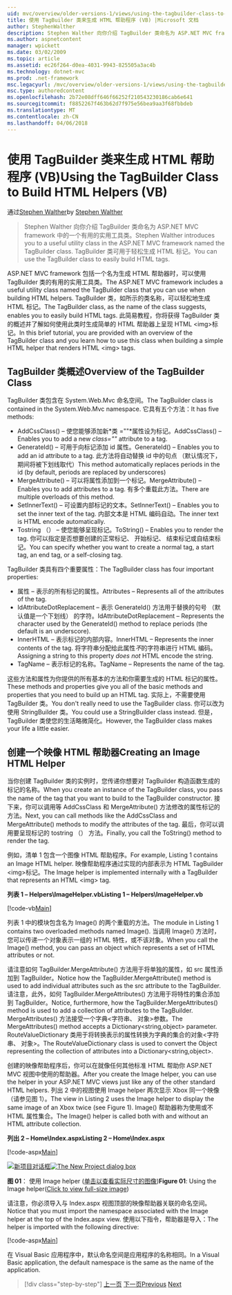 ```yaml
---
uid: mvc/overview/older-versions-1/views/using-the-tagbuilder-class-to-build-html-helpers-vb
title: 使用 TagBuilder 类来生成 HTML 帮助程序 (VB) |Microsoft 文档
author: StephenWalther
description: Stephen Walther 向你介绍 TagBuilder 类命名为 ASP.NET MVC framework 中的一个有用的实用工具类。 你可以轻松地使用 TagBuilder 类...
ms.author: aspnetcontent
manager: wpickett
ms.date: 03/02/2009
ms.topic: article
ms.assetid: ec26f264-d0ea-4031-9943-825505a3ac4b
ms.technology: dotnet-mvc
ms.prod: .net-framework
msc.legacyurl: /mvc/overview/older-versions-1/views/using-the-tagbuilder-class-to-build-html-helpers-vb
msc.type: authoredcontent
ms.openlocfilehash: 2b72e08dff646f66252f210543230186cab6e641
ms.sourcegitcommit: f8852267f463b62d7f975e56bea9aa3f68fbbdeb
ms.translationtype: MT
ms.contentlocale: zh-CN
ms.lasthandoff: 04/06/2018
---
```

<a name="using-the-tagbuilder-class-to-build-html-helpers-vb"></a><span data-ttu-id="c4007-104">使用 TagBuilder 类来生成 HTML 帮助程序 (VB)</span><span class="sxs-lookup"><span data-stu-id="c4007-104">Using the TagBuilder Class to Build HTML Helpers (VB)</span></span>
====================
<span data-ttu-id="c4007-105">通过[Stephen Walther](https://github.com/StephenWalther)</span><span class="sxs-lookup"><span data-stu-id="c4007-105">by [Stephen Walther](https://github.com/StephenWalther)</span></span>

> <span data-ttu-id="c4007-106">Stephen Walther 向你介绍 TagBuilder 类命名为 ASP.NET MVC framework 中的一个有用的实用工具类。</span><span class="sxs-lookup"><span data-stu-id="c4007-106">Stephen Walther introduces you to a useful utility class in the ASP.NET MVC framework named the TagBuilder class.</span></span> <span data-ttu-id="c4007-107">TagBuilder 类可用于轻松生成 HTML 标记。</span><span class="sxs-lookup"><span data-stu-id="c4007-107">You can use the TagBuilder class to easily build HTML tags.</span></span>


<span data-ttu-id="c4007-108">ASP.NET MVC framework 包括一个名为生成 HTML 帮助器时，可以使用 TagBuilder 类的有用的实用工具类。</span><span class="sxs-lookup"><span data-stu-id="c4007-108">The ASP.NET MVC framework includes a useful utility class named the TagBuilder class that you can use when building HTML helpers.</span></span> <span data-ttu-id="c4007-109">TagBuilder 类，如所示的类名称，可以轻松地生成 HTML 标记。</span><span class="sxs-lookup"><span data-stu-id="c4007-109">The TagBuilder class, as the name of the class suggests, enables you to easily build HTML tags.</span></span> <span data-ttu-id="c4007-110">此简易教程，你将获得 TagBuilder 类的概述并了解如何使用此类时生成简单的 HTML 帮助器上呈现 HTML &lt;img&gt;标记。</span><span class="sxs-lookup"><span data-stu-id="c4007-110">In this brief tutorial, you are provided with an overview of the TagBuilder class and you learn how to use this class when building a simple HTML helper that renders HTML &lt;img&gt; tags.</span></span>

## <a name="overview-of-the-tagbuilder-class"></a><span data-ttu-id="c4007-111">TagBuilder 类概述</span><span class="sxs-lookup"><span data-stu-id="c4007-111">Overview of the TagBuilder Class</span></span>

<span data-ttu-id="c4007-112">TagBuilder 类包含在 System.Web.Mvc 命名空间。</span><span class="sxs-lookup"><span data-stu-id="c4007-112">The TagBuilder class is contained in the System.Web.Mvc namespace.</span></span> <span data-ttu-id="c4007-113">它具有五个方法：</span><span class="sxs-lookup"><span data-stu-id="c4007-113">It has five methods:</span></span>

- <span data-ttu-id="c4007-114">AddCssClass() – 使您能够添加新*类 =""*属性设为标记。</span><span class="sxs-lookup"><span data-stu-id="c4007-114">AddCssClass() – Enables you to add a new *class=""* attribute to a tag.</span></span>
- <span data-ttu-id="c4007-115">GenerateId() – 可用于向标记添加 id 属性。</span><span class="sxs-lookup"><span data-stu-id="c4007-115">GenerateId() – Enables you to add an id attribute to a tag.</span></span> <span data-ttu-id="c4007-116">此方法将自动替换 id 中的句点 （默认情况下，期间将被下划线取代）</span><span class="sxs-lookup"><span data-stu-id="c4007-116">This method automatically replaces periods in the id (by default, periods are replaced by underscores)</span></span>
- <span data-ttu-id="c4007-117">MergeAttribute() – 可以将属性添加到一个标记。</span><span class="sxs-lookup"><span data-stu-id="c4007-117">MergeAttribute() – Enables you to add attributes to a tag.</span></span> <span data-ttu-id="c4007-118">有多个重载此方法。</span><span class="sxs-lookup"><span data-stu-id="c4007-118">There are multiple overloads of this method.</span></span>
- <span data-ttu-id="c4007-119">SetInnerText() – 可设置内部标记的文本。</span><span class="sxs-lookup"><span data-stu-id="c4007-119">SetInnerText() – Enables you to set the inner text of the tag.</span></span> <span data-ttu-id="c4007-120">内部文本是 HTML 编码自动。</span><span class="sxs-lookup"><span data-stu-id="c4007-120">The inner text is HTML encode automatically.</span></span>
- <span data-ttu-id="c4007-121">Tostring （） – 使您能够呈现标记。</span><span class="sxs-lookup"><span data-stu-id="c4007-121">ToString() – Enables you to render the tag.</span></span> <span data-ttu-id="c4007-122">你可以指定是否想要创建的正常标记、 开始标记、 结束标记或自结束标记。</span><span class="sxs-lookup"><span data-stu-id="c4007-122">You can specify whether you want to create a normal tag, a start tag, an end tag, or a self-closing tag.</span></span>
  

<span data-ttu-id="c4007-123">TagBuilder 类具有四个重要属性：</span><span class="sxs-lookup"><span data-stu-id="c4007-123">The TagBuilder class has four important properties:</span></span>

- <span data-ttu-id="c4007-124">属性 – 表示的所有标记的属性。</span><span class="sxs-lookup"><span data-stu-id="c4007-124">Attributes – Represents all of the attributes of the tag.</span></span>
- <span data-ttu-id="c4007-125">IdAttributeDotReplacement – 表示 GenerateId() 方法用于替换的句号 （默认值是一个下划线） 的字符。</span><span class="sxs-lookup"><span data-stu-id="c4007-125">IdAttributeDotReplacement – Represents the character used by the GenerateId() method to replace periods (the default is an underscore).</span></span>
- <span data-ttu-id="c4007-126">InnerHTML – 表示标记的内部内容。</span><span class="sxs-lookup"><span data-stu-id="c4007-126">InnerHTML – Represents the inner contents of the tag.</span></span> <span data-ttu-id="c4007-127">将字符串分配给此属性*不*的字符串进行 HTML 编码。</span><span class="sxs-lookup"><span data-stu-id="c4007-127">Assigning a string to this property *does not* HTML encode the string.</span></span>
- <span data-ttu-id="c4007-128">TagName – 表示标记的名称。</span><span class="sxs-lookup"><span data-stu-id="c4007-128">TagName – Represents the name of the tag.</span></span>

<span data-ttu-id="c4007-129">这些方法和属性为你提供的所有基本的方法和你需要生成的 HTML 标记的属性。</span><span class="sxs-lookup"><span data-stu-id="c4007-129">These methods and properties give you all of the basic methods and properties that you need to build up an HTML tag.</span></span> <span data-ttu-id="c4007-130">实际上，不需要使用 TagBuilder 类。</span><span class="sxs-lookup"><span data-stu-id="c4007-130">You don't really need to use the TagBuilder class.</span></span> <span data-ttu-id="c4007-131">你可以改为使用 StringBuilder 类。</span><span class="sxs-lookup"><span data-stu-id="c4007-131">You could use a StringBuilder class instead.</span></span> <span data-ttu-id="c4007-132">但是，TagBuilder 类使您的生活略微简化。</span><span class="sxs-lookup"><span data-stu-id="c4007-132">However, the TagBuilder class makes your life a little easier.</span></span>

## <a name="creating-an-image-html-helper"></a><span data-ttu-id="c4007-133">创建一个映像 HTML 帮助器</span><span class="sxs-lookup"><span data-stu-id="c4007-133">Creating an Image HTML Helper</span></span>

<span data-ttu-id="c4007-134">当你创建 TagBuilder 类的实例时，您传递你想要对 TagBuilder 构造函数生成的标记的名称。</span><span class="sxs-lookup"><span data-stu-id="c4007-134">When you create an instance of the TagBuilder class, you pass the name of the tag that you want to build to the TagBuilder constructor.</span></span> <span data-ttu-id="c4007-135">接下来，你可以调用等 AddCssClass 和 MergeAttribute() 方法修改的属性标记的方法。</span><span class="sxs-lookup"><span data-stu-id="c4007-135">Next, you can call methods like the AddCssClass and MergeAttribute() methods to modify the attributes of the tag.</span></span> <span data-ttu-id="c4007-136">最后，你可以调用要呈现标记的 tostring （） 方法。</span><span class="sxs-lookup"><span data-stu-id="c4007-136">Finally, you call the ToString() method to render the tag.</span></span>

<span data-ttu-id="c4007-137">例如，清单 1 包含一个图像 HTML 帮助程序。</span><span class="sxs-lookup"><span data-stu-id="c4007-137">For example, Listing 1 contains an Image HTML helper.</span></span> <span data-ttu-id="c4007-138">映像帮助程序通过实现的内部表示为 HTML TagBuilder &lt;img&gt;标记。</span><span class="sxs-lookup"><span data-stu-id="c4007-138">The Image helper is implemented internally with a TagBuilder that represents an HTML &lt;img&gt; tag.</span></span>

<span data-ttu-id="c4007-139">**列表 1 – Helpers\ImageHelper.vb**</span><span class="sxs-lookup"><span data-stu-id="c4007-139">**Listing 1 – Helpers\ImageHelper.vb**</span></span>

[!code-vb[Main](using-the-tagbuilder-class-to-build-html-helpers-vb/samples/sample1.vb)]

<span data-ttu-id="c4007-140">列表 1 中的模块包含名为 Image() 的两个重载的方法。</span><span class="sxs-lookup"><span data-stu-id="c4007-140">The module in Listing 1 contains two overloaded methods named Image().</span></span> <span data-ttu-id="c4007-141">当调用 Image() 方法时，您可以传递一个对象表示一组的 HTML 特性，或不该对象。</span><span class="sxs-lookup"><span data-stu-id="c4007-141">When you call the Image() method, you can pass an object which represents a set of HTML attributes or not.</span></span>

<span data-ttu-id="c4007-142">请注意如何 TagBuilder.MergeAttribute() 方法用于将单独的属性，如 src 属性添加到 TagBuilder。</span><span class="sxs-lookup"><span data-stu-id="c4007-142">Notice how the TagBuilder.MergeAttribute() method is used to add individual attributes such as the src attribute to the TagBuilder.</span></span> <span data-ttu-id="c4007-143">请注意，此外，如何 TagBuilder.MergeAttributes() 方法用于将特性的集合添加到 TagBuilder。</span><span class="sxs-lookup"><span data-stu-id="c4007-143">Notice, furthermore, how the TagBuilder.MergeAttributes() method is used to add a collection of attributes to the TagBuilder.</span></span> <span data-ttu-id="c4007-144">MergeAttributes() 方法接受一个字典&lt;字符串、 对象&gt;参数。</span><span class="sxs-lookup"><span data-stu-id="c4007-144">The MergeAttributes() method accepts a Dictionary&lt;string,object&gt; parameter.</span></span> <span data-ttu-id="c4007-145">RouteValueDictionary 类用于将转换表示的属性转换为字典的集合的对象&lt;字符串、 对象&gt;。</span><span class="sxs-lookup"><span data-stu-id="c4007-145">The RouteValueDictionary class is used to convert the Object representing the collection of attributes into a Dictionary&lt;string,object&gt;.</span></span>

<span data-ttu-id="c4007-146">创建的映像帮助程序后，你可以在就像任何其他标准 HTML 帮助你 ASP.NET MVC 视图中使用的帮助器。</span><span class="sxs-lookup"><span data-stu-id="c4007-146">After you create the Image helper, you can use the helper in your ASP.NET MVC views just like any of the other standard HTML helpers.</span></span> <span data-ttu-id="c4007-147">列出 2 中的视图使用 Image helper 两次显示 Xbox 同一个映像 （请参见图 1）。</span><span class="sxs-lookup"><span data-stu-id="c4007-147">The view in Listing 2 uses the Image helper to display the same image of an Xbox twice (see Figure 1).</span></span> <span data-ttu-id="c4007-148">Image() 帮助器称为使用或不 HTML 属性集合。</span><span class="sxs-lookup"><span data-stu-id="c4007-148">The Image() helper is called both with and without an HTML attribute collection.</span></span>

<span data-ttu-id="c4007-149">**列出 2 – Home\Index.aspx**</span><span class="sxs-lookup"><span data-stu-id="c4007-149">**Listing 2 – Home\Index.aspx**</span></span>

[!code-aspx[Main](using-the-tagbuilder-class-to-build-html-helpers-vb/samples/sample2.aspx)]


<span data-ttu-id="c4007-150">[![新项目对话框](using-the-tagbuilder-class-to-build-html-helpers-vb/_static/image1.jpg)](using-the-tagbuilder-class-to-build-html-helpers-vb/_static/image1.png)</span><span class="sxs-lookup"><span data-stu-id="c4007-150">[![The New Project dialog box](using-the-tagbuilder-class-to-build-html-helpers-vb/_static/image1.jpg)](using-the-tagbuilder-class-to-build-html-helpers-vb/_static/image1.png)</span></span>

<span data-ttu-id="c4007-151">**图 01**： 使用 Image helper ([单击以查看实际尺寸的图像](using-the-tagbuilder-class-to-build-html-helpers-vb/_static/image2.png))</span><span class="sxs-lookup"><span data-stu-id="c4007-151">**Figure 01**: Using the Image helper([Click to view full-size image](using-the-tagbuilder-class-to-build-html-helpers-vb/_static/image2.png))</span></span>


<span data-ttu-id="c4007-152">请注意，你必须导入与 Index.aspx 视图顶部的映像帮助器关联的命名空间。</span><span class="sxs-lookup"><span data-stu-id="c4007-152">Notice that you must import the namespace associated with the Image helper at the top of the Index.aspx view.</span></span> <span data-ttu-id="c4007-153">使用以下指令，帮助器是导入：</span><span class="sxs-lookup"><span data-stu-id="c4007-153">The helper is imported with the following directive:</span></span>

[!code-aspx[Main](using-the-tagbuilder-class-to-build-html-helpers-vb/samples/sample3.aspx)]

<span data-ttu-id="c4007-154">在 Visual Basic 应用程序中，默认命名空间是应用程序的名称相同。</span><span class="sxs-lookup"><span data-stu-id="c4007-154">In a Visual Basic application, the default namespace is the same as the name of the application.</span></span>

> [!div class="step-by-step"]
> <span data-ttu-id="c4007-155">[上一页](creating-custom-html-helpers-vb.md)
> [下一页](creating-page-layouts-with-view-master-pages-vb.md)</span><span class="sxs-lookup"><span data-stu-id="c4007-155">[Previous](creating-custom-html-helpers-vb.md)
[Next](creating-page-layouts-with-view-master-pages-vb.md)</span></span>
